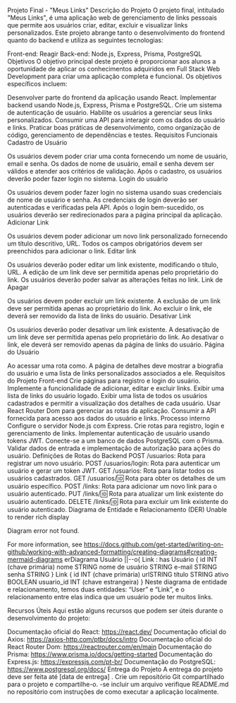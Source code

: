 Projeto Final - "Meus Links"
Descrição do Projeto
O projeto final, intitulado "Meus Links", é uma aplicação web de gerenciamento de links pessoais que permite aos usuários criar, editar, excluir e visualizar links personalizados. Este projeto abrange tanto o desenvolvimento do frontend quanto do backend e utiliza as seguintes tecnologias:

Front-end: Reagir
Back-end: Node.js, Express, Prisma, PostgreSQL
Objetivos
O objetivo principal deste projeto é proporcionar aos alunos a oportunidade de aplicar os conhecimentos adquiridos em Full Stack Web Development para criar uma aplicação completa e funcional. Os objetivos específicos incluem:

Desenvolver parte do frontend da aplicação usando React.
Implementar backend usando Node.js, Express, Prisma e PostgreSQL.
Crie um sistema de autenticação de usuário.
Habilite os usuários a gerenciar seus links personalizados.
Consumir uma API para interagir com os dados do usuário e links.
Praticar boas práticas de desenvolvimento, como organização de código, gerenciamento de dependências e testes.
Requisitos Funcionais
Cadastro de Usuário

Os usuários devem poder criar uma conta fornecendo um nome de usuário, email e senha.
Os dados de nome de usuário, email e senha devem ser válidos e atender aos critérios de validação.
Após o cadastro, os usuários deverão poder fazer login no sistema.
Login do usuário

Os usuários devem poder fazer login no sistema usando suas credenciais de nome de usuário e senha.
As credenciais de login deverão ser autenticadas e verificadas pela API.
Após o login bem-sucedido, os usuários deverão ser redirecionados para a página principal da aplicação.
Adicionar Link

Os usuários devem poder adicionar um novo link personalizado fornecendo um título descritivo, URL.
Todos os campos obrigatórios devem ser preenchidos para adicionar o link.
Editar link

Os usuários deverão poder editar um link existente, modificando o título, URL.
A edição de um link deve ser permitida apenas pelo proprietário do link.
Os usuários deverão poder salvar as alterações feitas no link.
Link de Apagar

Os usuários devem poder excluir um link existente.
A exclusão de um link deve ser permitida apenas ao proprietário do link.
Ao excluir o link, ele deverá ser removido da lista de links do usuário.
Desativar Link

Os usuários deverão poder desativar um link existente.
A desativação de um link deve ser permitida apenas pelo proprietário do link.
Ao desativar o link, ele deverá ser removido apenas da página de links do usuário.
Página do Usuário

Ao acessar uma rota como.
A página de detalhes deve mostrar a biografia do usuário e uma lista de links personalizados associados a ele.
Requisitos do Projeto
Front-end
Crie páginas para registro e login do usuário.
Implemente a funcionalidade de adicionar, editar e excluir links.
Exibir uma lista de links do usuário logado.
Exibir uma lista de todos os usuários cadastrados e permitir a visualização dos detalhes de cada usuário.
Usar React Router Dom para gerenciar as rotas da aplicação.
Consumir a API fornecida para acesso aos dados do usuário e links.
Processo interno
Configure o servidor Node.js com Express.
Crie rotas para registro, login e gerenciamento de links.
Implementar autenticação de usuário usando tokens JWT.
Conecte-se a um banco de dados PostgreSQL com o Prisma.
Validar dados de entrada e implementação de autorização para ações do usuário.
Definições de Rotas do Backend
POST /usuarios: Rota para registrar um novo usuário.
POST /usuarios/login: Rota para autenticar um usuário e gerar um token JWT.
GET /usuarios: Rota para listar todos os usuários cadastrados.
GET /usuarios/:id: Rota para obter os detalhes de um usuário específico.
POST /links: Rota para adicionar um novo link para o usuário autenticado.
PUT /links/:id: Rota para atualizar um link existente do usuário autenticado.
DELETE /links/:id: Rota para excluir um link existente do usuário autenticado.
Diagrama de Entidade e Relacionamento (DER)
Unable to render rich display

Diagram error not found.

For more information, see https://docs.github.com/get-started/writing-on-github/working-with-advanced-formatting/creating-diagrams#creating-mermaid-diagrams
erDiagrama
    Usuário ||--o{ Link : has
    Usuário {
        id INT (chave primária)
        nome STRING
        nome de usuário STRING
        e-mail STRING
        senha STRING
    }
    Link {
        id INT (chave primária)
        urlSTRING
        título STRING
        ativo BOOLEAN
        usuario_id INT (chave estrangeira)
    }
Neste diagrama de entidade e relacionamento, temos duas entidades: “User” e “Link”, e o relacionamento entre elas indica que um usuário pode ter muitos links.

Recursos Úteis
Aqui estão alguns recursos que podem ser úteis durante o desenvolvimento do projeto:

Documentação oficial do React: https://react.dev/
Documentação oficial do Axios: https://axios-http.com/ptbr/docs/intro
Documentação oficial do React Router Dom: https://reactrouter.com/en/main
Documentação do Prisma: https://www.prisma.io/docs/getting-started
Documentação do Express.js: https://expressjs.com/pt-br/
Documentação do PostgreSQL: https://www.postgresql.org/docs/
Entrega do Projeto
A entrega do projeto deve ser feita até [data de entrega] .
Crie um repositório Git compartilhado para o projeto e compartilhe-o.
-se incluir um arquivo verifique README.md no repositório com instruções de como executar a aplicação localmente.


